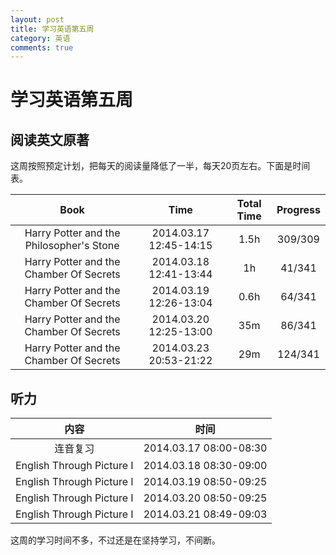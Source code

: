 ```yaml
---
layout: post
title: 学习英语第五周
category: 英语 
comments: true
---
```



# 学习英语第五周

## 阅读英文原著
这周按照预定计划，把每天的阅读量降低了一半，每天20页左右。下面是时间表。

| Book |	Time | Total Time | Progress |  
|:----:|  :----:|  :----:|  :----:|  
|Harry Potter and the Philosopher's Stone| 2014.03.17 12:45-14:15 | 1.5h |309/309 | 
|Harry Potter and the Chamber Of Secrets| 2014.03.18 12:41-13:44 | 1h |41/341 |
|Harry Potter and the Chamber Of Secrets| 2014.03.19 12:26-13:04 | 0.6h |64/341 |  
|Harry Potter and the Chamber Of Secrets| 2014.03.20 12:25-13:00 | 35m |86/341 |  
|Harry Potter and the Chamber Of Secrets| 2014.03.23 20:53-21:22 | 29m |124/341 |  



## 听力

| 内容 | 时间 |
|:--:|:--:|
|连音复习 |2014.03.17 08:00-08:30 |
|English Through Picture I| 2014.03.18 08:30-09:00 |
|English Through Picture I| 2014.03.19 08:50-09:25 |
|English Through Picture I| 2014.03.20 08:50-09:25 |
|English Through Picture I| 2014.03.21 08:49-09:03 |

这周的学习时间不多，不过还是在坚持学习，不间断。
